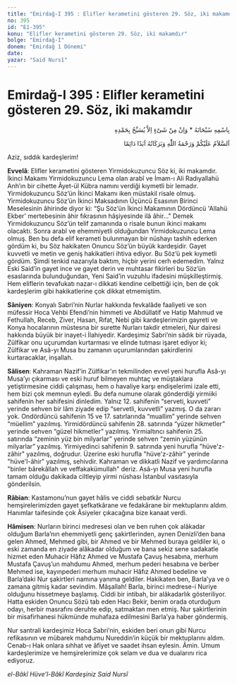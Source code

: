 ```yaml
---
title: "Emirdağ-I 395 : Elifler kerametini gösteren 29. Söz, iki makamdır"
no: 395
id: "E1-395"
konu: "Elifler kerametini gösteren 29. Söz, iki makamdır"
bolge: "Emirdağ-I"
donem: "Emirdağ 1 Dönemi"
date: 
yazar: "Said Nursî"
---
```


# Emirdağ-I 395 : Elifler kerametini gösteren 29. Söz, iki makamdır

<p class="arabic" dir="rtl" title="Meal: “Subhân Allah’ın adıyla” * “Hiçbir şey yoktur ki O'nu hamd ile tesbih etmesin” [İsrâ 17:44]">بِاسْمِهِ سُبْحَانَهُ * وَاِنْ مِنْ شَىْءٍ اِلاَّ يُسَبِّحُ بِحَمْدِهِ</p>

<p class="arabic" dir="rtl" title="Meal: “Allah’ın selâmı, rahmeti ve bereketleri, ebedî ve dâimî olarak üzerinize olsun.”">اَلسَّلاَمُ عَلَيْكُمْ وَرَحْمَةُ اللّٰهِ وَبَرَكَاتُهُ اَبَدًا دَائِمًا</p>

Aziz, sıddık kardeşlerim!

**Evvelâ**: Elifler kerametini gösteren Yirmidokuzuncu Söz ki, iki makamdır. İkinci Makamı Yirmidokuzuncu Lema olan arabî ve İmam-ı Ali Radıyallahü Anh’ın bir cihette Âyet-ül Kübra namını verdiği kıymetli bir lemadır. Yirmidokuzuncu Söz’ün İkinci Makamı iken müstakil risale olmuş. Yirmidokuzuncu Söz’ün İkinci Maksadının Üçüncü Esasının Birinci Meselesinin âhirinde diyor ki: “Şu Söz’ün İkinci Makamının Dördüncü 'Allahü Ekber' mertebesinin âhir fıkrasının hâşiyesinde ilâ âhir…" Demek Yirmidokuzuncu Söz’ün telif zamanında o risale bunun ikinci makamı olacaktı. Sonra arabî ve ehemmiyetli olduğundan Yirmidokuzuncu Lema olmuş. Ben bu defa elif kerameti bulunmayan bir nüshayı tashih ederken gördüm ki, bu Söz hakikaten Onuncu Söz’ün büyük kardeşidir. Gayet kuvvetli ve metin ve geniş hakikatleri ihtiva ediyor. Bu Söz’ü pek kıymetli gördüm. Şimdi tenkid nazarıyla baktım, hiçbir yerini cerh edemedim. Yalnız Eski Said’in gayet ince ve gayet derin ve muhtasar fikirleri bu Söz’ün esaslarında bulunduğundan, Yeni Said’in vuzuhlu ifadesini müşkilleştirmiş. Hem eliflerin tevafukatı nazar-ı dikkati kendine celbettiği için, ben de çok kardeşlerim gibi hakikatlerine çok dikkat etmemiştim.

**Sâniyen**: Konyalı Sabri’nin Nurlar hakkında fevkalâde faaliyeti ve son müfessir Hoca Vehbi Efendi’nin himmeti ve Abdüllatif ve Hatip Mahmud ve Fethullah, Receb, Ziver, Hasan, Rıfat, Nebi gibi kardeşlerimizin gayreti ve Konya hocalarının müstesna bir surette Nurları takdir etmeleri, Nur dairesi hakkında büyük bir inayet-i İlahiyedir. Kardeşimiz Sabri’nin sâdık bir rüyada, Zülfikar onu uçurumdan kurtarması ve elinde tutması işaret ediyor ki; Zülfikar ve Asâ-yı Musa bu zamanın uçurumlarından şakirdlerini kurtaracaklar, inşallah.

**Sâlisen**: Kahraman Nazif’in Zülfikar’ın tekmilinden evvel yeni hurufla Asâ-yı Musa’yı çıkarması ve eski huruf bilmeyen muhtaç ve müştaklara yetiştirmesine ciddi çalışması, hem o havaliye karşı endişelerimi izale etti, hem bizi çok memnun eyledi. Bu defa numune olarak gönderdiği yirmiiki sahifenin her sahifesini dinledim. Yalnız 12. sahifenin “serveti, kuvveti” yerinde sehven bir lâm ziyade edip “servetli, kuvvetli” yazmış. O da zararı yok. Ondördüncü sahifenin 15 ve 17. satırlarında “muallim” yerinde sehven “müellim” yazılmış. Yirmidördüncü sahifenin 28. satırında “yüzer hikmetler” yerinde sehven “güzel hikmetler” yazılmış. Yirmialtıncı sahifenin 25. satırında “zeminin yüz bin milyarlar” yerinde sehven “zemin yüzünün milyarlar” yazılmış. Yirmiyedinci sahifenin 9. satırında yeni hurufla "hüve'z-zâhir" yazılmış, doğrudur. Üzerine eski hurufla "hüve'z-zâhir" yerinde "hüve'l-âhir" yazılmış, sehivdir. Kahraman ve dikkatli Nazif ve yardımcılarına "binler bârekâllah ve veffakakümullah" deriz. Asâ-yı Musa yeni hurufla tamam olduğu dakikada ciltleyip yirmi nüshası İstanbul vasıtasıyla gönderilsin.

**Râbian**: Kastamonu’nun gayet hâlis ve ciddi sebatkâr Nurcu hemşirelerimizden gayet şefkatkârane ve fedakârane bir mektuplarını aldım. Hanımlar taifesinde çok Âsiyeler çıkacağına bize kanaat verdi.

**Hâmisen**: Nurların birinci medresesi olan ve ben ruhen çok alâkadar olduğum Barla’nın ehemmiyetli genç şakirtlerinden, aynen Denizli’den bana gelen Ahmed, Mehmed gibi, bir Ahmed ve bir Mehmed buraya geldiler ki, o eski zamanda en ziyade alâkadar olduğum ve bana sekiz sene sadakatle hizmet eden Muhacir Hâfız Ahmed ve Mustafa Çavuş hesabına, merhum Mustafa Çavuş’un mahdumu Ahmed, merhum pederi hesabına ve berber Mehmed ise, kayınpederi merhum muhacir Hâfız Ahmed bedeline ve Barla’daki Nur şakirtleri namına yanıma geldiler. Hakikaten ben, Barla’ya ve o zamana gitmiş kadar sevindim. Mâşallah! Barla, birinci medrese-i Nuriye olduğunu hissetmeye başlamış. Ciddi bir intibah, bir alâkadarlık gösteriliyor. Hatta eskiden Onuncu Sözü tab eden Hacı Bekir, benim orada oturduğum odayı, herbir masrafını deruhte edip, satmaktan men etmiş. Nur şakirtlerinin bir misafirhanesi hükmünde muhafaza edilmesini Barla’ya haber göndermiş.

Nur santrali kardeşimiz Hoca Sabri’nin, eskiden beri onun gibi Nurcu refikasının ve mübarek mahdumu Nureddin’in küçük bir mektuplarını aldım. Cenab-ı Hak onlara sıhhat ve âfiyet ve saadet ihsan eylesin. Âmin. Umum kardeşlerimize ve hemşirelerimize çok selam ve dua ve dualarını rica ediyoruz.

*el-Bâkî Hüve’l-Bâkî*
*Kardeşiniz*
*Said Nursî*
